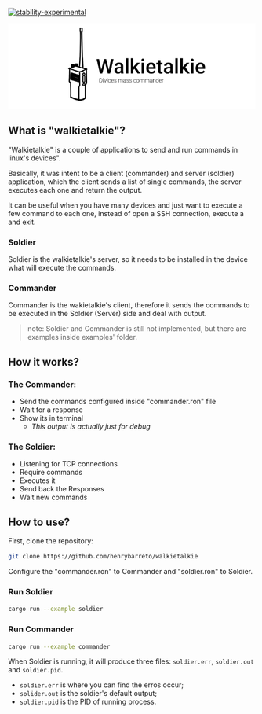 [![stability-experimental](https://img.shields.io/badge/stability-experimental-orange.svg)](https://github.com/emersion/stability-badges#experimental)

![walkietalkie logo](./logo.png)


## What is "walkietalkie"?
"Walkietalkie" is a couple of applications to send and run commands in linux's devices".

Basically, it was intent to be a client (commander) and server (soldier) application, which the client sends a list of single commands, the server executes each one and return the output.

It can be useful when you have many devices and just want to execute a few command to each one, instead of open a SSH connection, execute a and exit.

### Soldier
Soldier is the walkietalkie's server, so it needs to be installed in the device what will execute the commands.  

### Commander 
Commander is the wakietalkie's client, therefore it sends the commands to be executed in the Soldier (Server) side and deal with output.

> note: Soldier and Commander is still not implemented, but there are examples inside examples' folder.

## How it works?

### The Commander:

- Send the commands configured inside "commander.ron" file
- Wait for a response
- Show its in terminal
  - *This output is actually just for debug*

### The Soldier:

- Listening for TCP connections
- Require commands
- Executes it
- Send back the Responses
- Wait new commands

## How to use?

First, clone the repository:
```bash
git clone https://github.com/henrybarreto/walkietalkie
```

Configure the "commander.ron" to Commander and "soldier.ron" to Soldier.

### Run Soldier
```bash
cargo run --example soldier 
```

### Run Commander
```bash
cargo run --example commander 
```

When Soldier is running, it will produce three files: `soldier.err`, `soldier.out` and `soldier.pid`.
- `soldier.err` is where you can find the erros occur;
- `solider.out` is the soldier's default output;
- `soldier.pid` is the PID of running process.
